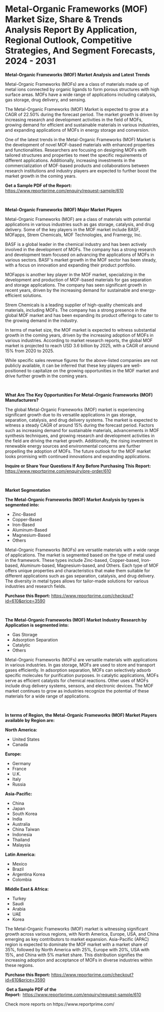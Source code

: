 <p><h1>Metal-Organic Frameworks (MOF) Market Size, Share & Trends Analysis Report By Application, Regional Outlook, Competitive Strategies, And Segment Forecasts, 2024 - 2031</h1></p><p><strong>Metal-Organic Frameworks (MOF) Market Analysis and Latest Trends</strong></p>
<p><p>Metal-Organic Frameworks (MOFs) are a class of materials made up of metal ions connected by organic ligands to form porous structures with high surface areas. MOFs have a wide range of applications including catalysis, gas storage, drug delivery, and sensing.</p><p>The Metal-Organic Frameworks (MOF) Market is expected to grow at a CAGR of 22.50% during the forecast period. The market growth is driven by increasing research and development activities in the field of MOFs, growing demand for efficient and sustainable materials in various industries, and expanding applications of MOFs in energy storage and conversion.</p><p>One of the latest trends in the Metal-Organic Frameworks (MOF) Market is the development of novel MOF-based materials with enhanced properties and functionalities. Researchers are focusing on designing MOFs with tailored structures and properties to meet the specific requirements of different applications. Additionally, increasing investments in the commercialization of MOF-based products and collaborations between research institutions and industry players are expected to further boost the market growth in the coming years.</p></p>
<p><strong>Get a Sample PDF of the Report:&nbsp;</strong> <a href="https://www.reportprime.com/enquiry/request-sample/610">https://www.reportprime.com/enquiry/request-sample/610</a></p>
<p>&nbsp;</p>
<p><strong>Metal-Organic Frameworks (MOF) Major Market Players</strong></p>
<p><p>Metal-Organic Frameworks (MOF) are a class of materials with potential applications in various industries such as gas storage, catalysis, and drug delivery. Some of the key players in the MOF market include BASF, MOFapps, Strem Chemicals, MOF Technologies, and Framergy, Inc.</p><p>BASF is a global leader in the chemical industry and has been actively involved in the development of MOFs. The company has a strong research and development team focused on advancing the applications of MOFs in various sectors. BASF's market growth in the MOF sector has been steady, with a focus on innovation and expanding their product portfolio.</p><p>MOFapps is another key player in the MOF market, specializing in the development and production of MOF-based materials for gas separation and storage applications. The company has seen significant growth in recent years, driven by the increasing demand for sustainable and energy-efficient solutions.</p><p>Strem Chemicals is a leading supplier of high-quality chemicals and materials, including MOFs. The company has a strong presence in the global MOF market and has been expanding its product offerings to cater to the growing demand in the industry.</p><p>In terms of market size, the MOF market is expected to witness substantial growth in the coming years, driven by the increasing adoption of MOFs in various industries. According to market research reports, the global MOF market is projected to reach USD 3.6 billion by 2025, with a CAGR of around 15% from 2020 to 2025.</p><p>While specific sales revenue figures for the above-listed companies are not publicly available, it can be inferred that these key players are well-positioned to capitalize on the growing opportunities in the MOF market and drive further growth in the coming years.</p></p>
<p>&nbsp;</p>
<p><strong>What Are The Key Opportunities For Metal-Organic Frameworks (MOF) Manufacturers?</strong></p>
<p><p>The global Metal-Organic Frameworks (MOF) market is experiencing significant growth due to its versatile applications in gas storage, separation, catalysis, and drug delivery systems. The market is expected to witness a steady CAGR of around 15% during the forecast period. Factors such as increasing demand for sustainable materials, advancements in MOF synthesis techniques, and growing research and development activities in the field are driving the market growth. Additionally, the rising investment in renewable energy sources and environmental concerns are further propelling the adoption of MOFs. The future outlook for the MOF market looks promising with continued innovations and expanding applications.</p></p>
<p><strong>Inquire or Share Your Questions If Any Before Purchasing This Report:</strong> <a href="https://www.reportprime.com/enquiry/pre-order/610">https://www.reportprime.com/enquiry/pre-order/610</a></p>
<p>&nbsp;</p>
<p><strong>Market Segmentation</strong></p>
<p><strong>The Metal-Organic Frameworks (MOF) Market Analysis by types is segmented into:</strong></p>
<p><ul><li>Zinc-Based</li><li>Copper-Based</li><li>Iron-Based</li><li>Aluminum-Based</li><li>Magnesium-Based</li><li>Others</li></ul></p>
<p><p>Metal-Organic Frameworks (MOFs) are versatile materials with a wide range of applications. The market is segmented based on the type of metal used in the framework. These types include Zinc-based, Copper-based, Iron-based, Aluminum-based, Magnesium-based, and Others. Each type of MOF offers unique properties and characteristics that make them suitable for different applications such as gas separation, catalysis, and drug delivery. The diversity in metal types allows for tailor-made solutions for various industries and research fields.</p></p>
<p><strong>Purchase this Report:&nbsp;</strong><a href="https://www.reportprime.com/checkout?id=610&price=3590">https://www.reportprime.com/checkout?id=610&price=3590</a></p>
<p>&nbsp;</p>
<p><strong>The Metal-Organic Frameworks (MOF) Market Industry Research by Application is segmented into:</strong></p>
<p><ul><li>Gas Storage</li><li>Adsorption Separation</li><li>Catalytic</li><li>Others</li></ul></p>
<p><p>Metal-Organic Frameworks (MOFs) are versatile materials with applications in various industries. In gas storage, MOFs are used to store and transport gases efficiently. In adsorption separation, MOFs can selectively adsorb specific molecules for purification purposes. In catalytic applications, MOFs serve as efficient catalysts for chemical reactions. Other uses of MOFs include drug delivery systems, sensors, and electronic devices. The MOF market continues to grow as industries recognize the potential of these materials for a wide range of applications.</p></p>
<p>&nbsp;</p>
<p><strong>In terms of Region, the Metal-Organic Frameworks (MOF) Market Players available by Region are:</strong></p>
<p>
    <p> <strong> North America: </strong>
        <ul>
            <li>United States</li>
            <li>Canada</li>
        </ul>
        </p> 
    <p> <strong> Europe: </strong>
        <ul>
            <li>Germany</li>
            <li>France</li>
            <li>U.K.</li>
            <li>Italy</li>
            <li>Russia</li>
        </ul>
        </p> 
    <p> <strong> Asia-Pacific: </strong>
        <ul>
            <li>China</li>
            <li>Japan</li>
            <li>South Korea</li>
            <li>India</li>
            <li>Australia</li>
            <li>China Taiwan</li>
            <li>Indonesia</li>
            <li>Thailand</li>
            <li>Malaysia</li>
        </ul>
        </p> 
    <p> <strong> Latin America: </strong>
        <ul>
            <li>Mexico</li>
            <li>Brazil</li>
            <li>Argentina Korea</li>
            <li>Colombia</li>
        </ul>
        </p> 
    <p> <strong> Middle East & Africa: </strong>
        <ul>
            <li>Turkey</li>
            <li>Saudi</li>
            <li>Arabia</li>
            <li>UAE</li>
            <li>Korea</li>
        </ul>
    </p>
    </p>
<p><p>The Metal-Organic Frameworks (MOF) market is witnessing significant growth across various regions, with North America, Europe, USA, and China emerging as key contributors to market expansion. Asia-Pacific (APAC) region is expected to dominate the MOF market with a market share of 35%, followed by North America with 25%, Europe with 20%, USA with 15%, and China with 5% market share. This distribution signifies the increasing adoption and acceptance of MOFs in diverse industries within these regions.</p></p>
<p><strong>Purchase this Report: </strong><a href="https://www.reportprime.com/checkout?id=610&price=3590">https://www.reportprime.com/checkout?id=610&price=3590</a></p>
<p>&nbsp;<strong>Get a Sample PDF of the Report:&nbsp;&nbsp;</strong><a href="https://www.reportprime.com/enquiry/request-sample/610">https://www.reportprime.com/enquiry/request-sample/610</a></p>
<p><strong></strong></p>
<p>Check more reports on https://www.reportprime.com/</p>